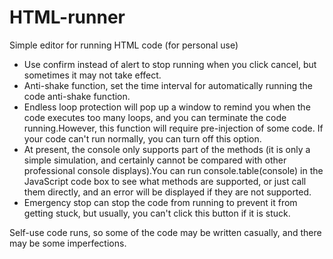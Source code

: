 # HTML-runner
Simple editor for running HTML code (for personal use)

- Use confirm instead of alert to stop running when you click cancel, but sometimes it may not take effect.
- Anti-shake function, set the time interval for automatically running the code anti-shake function.
- Endless loop protection will pop up a window to remind you when the code executes too many loops, and you can terminate the code running.However, this function will require pre-injection of some code. If your code can't run normally, you can turn off this option.
- At present, the console only supports part of the methods (it is only a simple simulation, and certainly cannot be compared with other professional console displays).You can run console.table(console) in the JavaScript code box to see what methods are supported, or just call them directly, and an error will be displayed if they are not supported.
- Emergency stop can stop the code from running to prevent it from getting stuck, but usually, you can't click this button if it is stuck.

Self-use code runs, so some of the code may be written casually, and there may be some imperfections.
